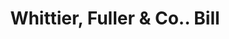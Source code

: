 ---
doi: 10.7916/D8GX5PHK
date_other: '1890'
date_other_textual: 1890-1899
form: printed ephemera
genre:
- Invoices
name:
- Whittier, Fuller & Co.
object_in_context_url: https://biggert.cul.columbia.edu/items/view/ave_biggert_00039
subject_hierarchical_geographic:
- San Francisco, California, United States
subject_name:
- Whittier, Fuller & Co.
title: Whittier, Fuller & Co.. Bill
sort_title: Whittier, Fuller & Co.. Bill
call_number: ave_biggert_00039
coordinates:
- 37.78333333333333,-122.41666666666667
pid: ave_biggert_00039
identifiers: ave_biggert_00039
canvas_id: ldpd:395314
permalink: "/items/ave_biggert_00039/"
layout: iiif-image-page
---